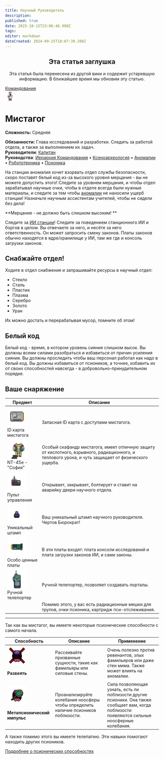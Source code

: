 ```yaml
---
title: Научный Руководитель
description: 
published: true
date: 2025-10-15T23:06:46.998Z
tags: 
editor: markdown
dateCreated: 2024-09-25T18:07:39.208Z
---
```


<center>
<div class="warning-banner">
  <h2> Эта статья заглушка</h2>
  <p>Эта статья была перенесена из другой вики и содержит устаревшую информацию. В ближайшее время мы обновим эту статью.</p><p>
</div>
</center>

<div style="display: flex; justify-content: center;">
  <div class="roles-passport comm">
    <div class="title comm"><a href="/roles/command">Командование</a></div>
    <div>
      <div><div><img src="/roles/researchdirector.png" id="img"></div></div>
      <div>
        <div id="tb1" style="display:non">
          <h1>Мистагог</h1>
        <p><strong>Сложность:</strong> Средняя</p>
        <strong>Обязанности:</strong> Глава исследований и разработки. Следить за работой отдела, а также за выполнением их задач.<br>
        <b>Руководители</b>: <a href="/roles/captain" title="Капитан">Капитан</a><br>
        <b>Руководства</b>: <a href="/guides/hierarchyofcommand">Иерархия Командования</a> • <a href="/guides/xenoarcheology">Ксеноархеология</a> • <a href="/guides/anomalies">Аномалии</a> • <a href="/guides/robotics">Робототехника</a> • <a href="/guides/psionics">Псионика</a>
        </div>
        <div id="tb2" style="display:none;">
          <div class="post-icon">
            <div id="timer-container">
              <div id="progress-bar"><center><span id="timer-text">10</span></center></div>
            </div>
            <div>
              <button><img src="/role/scientists/rdfeatures/beaker.png" class="imgchk" id="beaker"></button>
              <button><img src="/role/scientists/rdfeatures/crowbar.png" class="imgchk" id="crowbar"></button>
              <button><img src="/role/scientists/rdfeatures/fire_extinguisher.png" class="fire_extinguisher" id="headofsecurity"></button>
              <button><img src="/role/scientists/rdfeatures/flute.png" class="imgchk" id="flute"></button>
              <button><img src="/role/scientists/rdfeatures/magboots.png" class="imgchk" id="magboots"></button>
              <button><img src="/role/scientists/rdfeatures/monkeycube_box.png" class="imgchk" id="monkeycube_box"></button>
              <button><img src="/role/scientists/rdfeatures/multitool.png" class="imgchk" id="multitool"></button>
              <button><img src="/role/scientists/rdfeatures/welder.png" class="imgchk" id="welder"></button>
              <button><img src="/role/scientists/rdfeatures/wrench.png" class="imgchk" id="wrench"></button>
            </div>
          </div>
        </div> 
      </div>
    </div>
  </div>
</div>

На станции аномалия хочет взорвать отдел службы безопасности, скоро поставят белый код из-за высокого уровня мерцания - вы не можете допустить этого! Следите за уровнем мерцания, и чтобы отдел зарабатывал научные очки, чтобы в отделе всегда были нужные материалы, и следите за тем чтобы [аномалии](/ru/guides/anomalies) не наносили ущерб станции! Назначьте научным ассистентам учителей, чтобы не сидели без дела!

**Мерцание - не должно быть слишком высоким! **

Следите за [ИИ станции](/roles/ai)!
Следите за поведением станционного ИИ и боргов в целом. 
Вы отвечаете за него, и несёте за него ответственность. Он может запросить смену законов. Платы законов обычно находятся в ядре/хранилище у ИИ, там же где и консоль загрузки законов.

Снабжайте отдел!
---
Ходите в отдел снабжения и запрашивайте ресурсы в научный отдел:
- Стекло
- Сталь
- Пластик
- Плазма
- Серебро
- Золото
- Уран

Их можно достать и перерабатывая мусор, помните об этом!

## Белый код
Белый код - время, в котором уровень сияния слишком высок. Вы должны всеми силами разобраться и избавиться от причин усиления сияния. Вы должны проследить чтобы ваш персонал работал как надо в белый код. Вы должны избавиться от псиоников, а точнее, избавить их от своих способностей навсегда - в добровольно-принудительном порядке.
## Ваше снаряжение
<center>
<table class="com">
<thead>
<tr>
<th>Предмет</th>
<th>Описание</th>
</tr></thead>
<tr>
<td><img src="/idcard.png" alt="IDcard" width="64" height="64"><br>ID карта мистагога</td>
<td>Запасная ID карта с доступами мистагога.</td>
</tr>
<tr>
<td><img src="/armor/rdspacesuit.png" alt="Скафандр мистигога" width="64" height="64"><br>NT-45e - "София" </td>
<td>Особый скафандр мистагога, имеет отличную защиту от кислотного, взрывного, радиационного, и теплового урона, и чуть защищает от физического ущерба.</td>
</tr>
<tr>
<td><img src="/doorremoteresearch.png" alt="ПультУправленияШлюзами" width="64" height="64"><br>Пульт управления</td>
<td>Открывает, закрывает, болтирует и ставит на аварийку двери научного отдела.</td>
</tr>
<tr>
<td><img src="/rubberstamprd.png" alt="штампрд.png" width="64" height="64"><br>Уникальный штамп</td>
<td>Ваш уникальный штамп научного руководителя. Чертов Бюрократ!</td>
</tr>
<tr>
<td><img src="/guides/especiallyvaluableitems/machine_board.png" alt="machine_board.png" width="64" height="64"><br>Особо ценные платы</td>
<td>В эти платы входят: плата консоли исследований и плата загрузки законов ИИ, и сами законы.</td>
</tr>
<tr>
<td><img src="/guides/especiallyvaluableitems/hand_teleporter.gif" alt="hand_teleporter.gif" width="64" height="64"><br>Ручной телепортер</td>
<td>Ручной телепортер, позволяет создавать порталы.</td>
</tr>
<tr>
<td></td>
<td>Помимо этого, у вас есть радиационные мешки для трупов, очки псионика, картридж пси-отслеживания.</td>
</tr></table></center>

---

Так как вы мистагог, вы имеете некоторые псионические способности с самого начала.
<center><table class="rnd">
  <thead>
    <tr>
      <th><b>Способность</b></th>
      <th><b>Описание</b></th>
      <th><b>Применение</b></th>
    </tr>
  </thead>
    <tbody>
    <tr>
      <td><img src="/guides/psionics/dispel.png" ><p><b>Развеять</b></td>
      <td>Рассеивайте призванные сущности, такие как фамильяры или силовые стены.</td>
      <td>Очень полезно против ревенантов, злых фамильяров или даже стен мима. Также может влиять на аномалии.</td>
    </tr>
    <tr>
      <td><img src="/guides/psionics/metapsionicpulse.png" ><p><b>Метапсионический импульс</b></td>
      <td>Проанализируйте колебания ноосферы чтобы определить наличие псиоников поблизости.</td>
      <td>Сила позволяющая узнать, есть ли поблизости другие псионики. Она также сообщает вам, когда поблизости появляются сильные ноосферные колебания.</td>
    </tr>
    </tbody>
  </table>
</center>
А также помимо этого вы имеете телепатию. Эти навыки помогают находить других псиоников.

[Подробнее о псионических способностях](/guides/psionics)





<div class="table"></div>